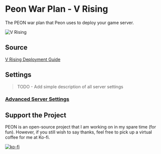 # Peon War Plan - V Rising

The PEON war plan that Peon uses to deploy your game server.

![V Rising](https://cdn.playvrising.com/web2/images/hero/vRisingLogo.png)

## Source

[V Rising Deployment Guide](https://progameguides.com/v-rising/how-to-make-a-dedicated-server-in-v-rising/)

## Settings

> TODO - Add simple description of all server settings

### [Advanced Server Settings](https://developer.valvesoftware.com/wiki/Counter-Strike:_Global_Offensive_Dedicated_Servers)


## Support the Project

PEON is an open-source project that I am working on in my spare time (for fun).
However, if you still wish to say thanks, feel free to pick up a virtual coffee for me at Ko-fi.

[![ko-fi](https://ko-fi.com/img/githubbutton_sm.svg)](https://ko-fi.com/K3K567ILJ)
